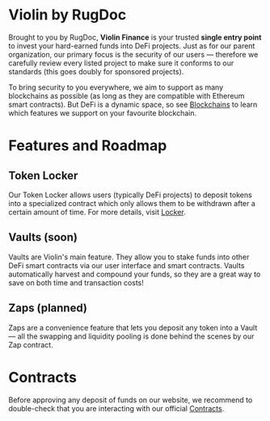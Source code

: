 # Violin by RugDoc
Brought to you by RugDoc, **Violin Finance** is your trusted **single entry point** to invest your hard-earned funds into DeFi projects. Just as for our parent organization, our primary focus is the security of our users — therefore we carefully review every listed project to make sure it conforms to our standards (this goes doubly for sponsored projects). 

To bring security to you everywhere, we aim to support as many blockchains as possible (as long as they are compatible with Ethereum smart contracts). But DeFi is a dynamic space, so see [Blockchains](blockchains.md) to learn which features we support on your favourite blockchain.

# Features and Roadmap
## Token Locker
Our Token Locker allows users (typically DeFi projects) to deposit tokens into a specialized contract which only allows them to be withdrawn after a certain amount of time. For more details, visit [Locker](locker.md).

## Vaults (soon)
Vaults are Violin's main feature. They allow you to stake funds into other DeFi smart contracts via our user interface and smart contracts. Vaults automatically harvest and compound your funds, so they are a great way to save on both time and transaction costs! 

## Zaps (planned)
Zaps are a convenience feature that lets you deposit any token into a Vault — all the swapping and liquidity pooling is done behind the scenes by our Zap contract.

# Contracts
Before approving any deposit of funds on our website, we recommend to double-check that you are interacting with our official [Contracts](contracts.md).